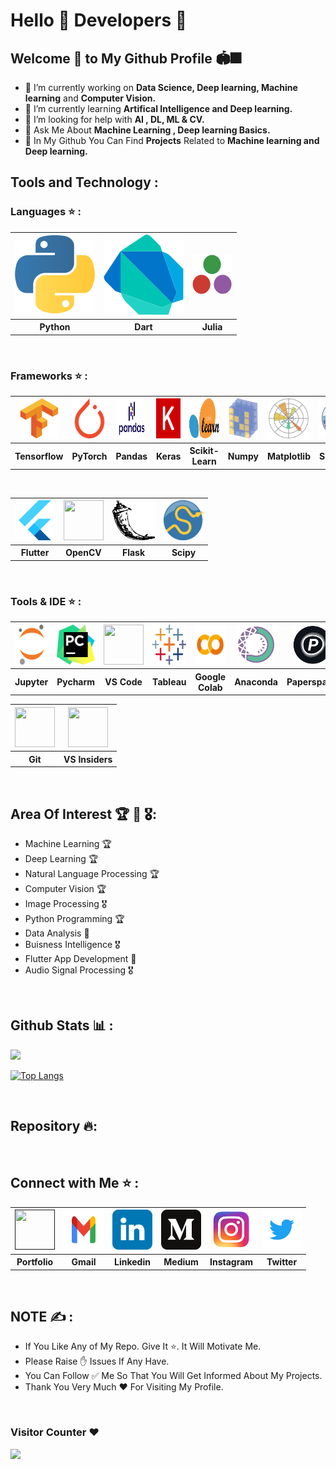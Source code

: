 # Hello 👋 Developers 🧠

## Welcome 🤝 to My Github Profile 🏟🎆
- 🔭 I’m currently working on <b>Data Science, Deep learning, Machine learning</b> and <b>Computer Vision.</b>
- 🌱 I’m currently learning <b>Artifical Intelligence and Deep learning.</b>
- 🤔 I’m looking for help with <b>AI , DL, ML & CV.</b>
- 💬 Ask Me About <b>Machine Learning , Deep learning Basics.</b>
- 🌟 In My Github You Can Find <b>Projects</b> Related to <b>Machine learning and Deep learning.</b><br>

## Tools and Technology :

### Languages ⭐ :
<table>
  <tr>
    <th><a href="https://www.python.org/"><img src="python-icon.svg"></a></th>
    <th><a href="https://dart.dev/" ><img src="dart.svg"></a></th>
     <th><a href="https://docs.julialang.org/en/v1/"><img src="julia-language-icon.svg" height="64" width="64"></a></th>
  </tr>
  <tr>
    <th>Python</th>
    <th>Dart</th> 
    <th>Julia</th> 
  </tr>
</table><br>

### Frameworks ⭐ :
<table>
  <tr>
    <th><a href="https://www.tensorflow.org/" target="_blank"><img src="tensorflow-icon.svg" height="64" width="64"></a></th>
    <th><a href="https://pytorch.org/tutorials/" target="_blank"><img src="pytorch-icon.svg" height="64" width="64"></a></th> 
    <th><a href="https://pandas.pydata.org/" target="_blank"><img src="pandas2.png" height="64" width="68"></a></th>
    <th><a href="https://keras.io/" target="_blank"><img src="keras.svg" height="64" width="64"></a></th>
    <th><a href="https://scikit-learn.org/" target="_blank"><img src="scikit-learn2.svg" height="64" width="64"></a></th>
    <th><a href="https://numpy.org/" target="_blank"><img src="numpy-icon.svg" height="64" width="64"></a></th>
    <th><a href="https://matplotlib.org/" target="_blank"><img src="Matplotlib_icon.svg" height="64" width="64"></a></th>
     <th><a href="https://seaborn.pydata.org/" target="_blank"><img src="seaborn2.svg" height="64" width="64"></a></th>
  </tr>
  <tr>
    <th>Tensorflow</th>
    <th>PyTorch</th>
    <th>Pandas</th>
    <th>Keras</th>
    <th>Scikit-Learn</th>
    <th>Numpy</th>
    <th>Matplotlib</th>
    <th>Seaborn</th>
  </tr>
  </table><br>
  <table>
  <tr>
    <th><a href="https://flutter.dev/" target="_blank"><img src="flutter.svg" height="64" width="64"></a></th>
    <th><a href="https://docs.opencv.org/master/"><img src="https://opencv.org/wp-content/uploads/2020/07/OpenCV_logo_no_text_.png" height="64" width="64"></a></th>
    <th><a href="https://flask.palletsprojects.com/en/2.0.x/" target="_blank"><img src="flask.png" height="64" width="68"></a></th>
    <th><a href="https://www.scipy.org/docs.html" target="_blank"><img src="scipy.png" height="64" width="64"></a></th>
  </tr>
  <tr>
    <th>Flutter</th>
    <th>OpenCV</th>
    <th>Flask</th>
    <th>Scipy</th>
  </tr>
</table><br>

### Tools & IDE ⭐ :
<table>
  <tr>
    <th><a href="https://jupyter.org/" target="_blank"><img src="jupyter-icon.svg" height="64" width="64"></a></th>
    <th><a href="https://www.jetbrains.com/pycharm/" target="_blank"><img src="pycharm.svg" height="64" width="64"></a></th> 
    <th><a href="https://code.visualstudio.com/download" target="_blank"><img src="https://user-images.githubusercontent.com/674621/71187801-14e60a80-2280-11ea-94c9-e56576f76baf.png" height="64" width="64"></a></th>
    <th><a href="https://www.tableau.com/" target="_blank"><img src="tableau.svg" height="64" width="64"></a></th>
    <th><a href="https://colab.research.google.com/" target="_blank"><img src="google-colab.png" height="64" width="64"></a></th>
    <th><a href="https://www.anaconda.com/" target="_blank"><img src="anaconda.png" height="64" width="64"></a></th>
    <th><a href="https://www.paperspace.com/" target="_blank"><img src="paperspace2.jpg" height="64" width="64"></a></th>
  </tr>
  <tr>
    <th>Jupyter</th>
    <th>Pycharm</th>
    <th>VS Code</th>
    <th>Tableau</th>
    <th>Google Colab</th>
    <th>Anaconda</th>
    <th>Paperspace</th>
    
  </tr>
</table>
<table>
  <tr>
    <th><a href="https://git-scm.com/doc" target="_blank"><img src="https://git-scm.com/images/logos/downloads/Git-Icon-1788C.png" height="64" width="64"></a></th>
    <th><a href="https://code.visualstudio.com/insiders/" target="_blank"><img src="https://upload.wikimedia.org/wikipedia/commons/thumb/4/4b/Visual_Studio_Code_Insiders_1.36_icon.svg/1200px-Visual_Studio_Code_Insiders_1.36_icon.svg.png" height="64" width="64"></a></th>
  </tr>
  <tr>
    <th>Git</th>
    <th>VS Insiders</th>
  </tr>
</table>
<br>

## Area Of Interest 🏆 🏅 🎖: 

- Machine Learning 🏆
- Deep Learning 🏆
- Natural Language Processing 🏆
- Computer Vision 🏆
- Image Processing 🎖
- Python Programming 🏆
- Data Analysis 🏅
- Buisness Intelligence 🎖
- Flutter App Development 🏅
- Audio Signal Processing 🎖

<br>

## Github Stats 📊 :
<img src="https://github-readme-stats.vercel.app/api?username=kadamdvishal&&show_icons=true&title_color=dbf6e9&icon_color=c31432&text_color=64dfdf&bg_color=240b36">

[![Top Langs](https://github-readme-stats.vercel.app/api/top-langs/?username=kadamdvishal&layout=compact&title_color=eac8af&icon_color=9f5f80&text_color=feffde&bg_color=132743)](https://github.com/anuraghazra/github-readme-stats)

<br>

## Repository 🔥:
<!--<div>
<a href="https://github.com/manthan89-py/plant-disease-detection">
  <img align="center" src="https://github-readme-stats.vercel.app/api/pin/?username=kadamdvishal&repo=plant-disease-detection&title_color=f0c38e&icon_color=f88f01&text_color=fff3e6&bg_color=000000" />
</a>
&nbsp &nbsp
<a href="https://github.com/manthan89-py/InfyTq-Coding-Questions">
  <img align="center" src="https://github-readme-stats.vercel.app/api/pin/?username=kadamdvishal&repo=InfyTq-Coding-Questions&title_color=f0c38e&icon_color=f88f01&text_color=fff3e6&bg_color=000000" />
</a>
</div>

<div>
<br>
<a href="https://github.com/manthan89-py/Image-Creation-Using-GANs">
  <img align="center" src="https://github-readme-stats.vercel.app/api/pin/?username=kadamdvishal&repo=Image-Creation-Using-GANs&title_color=f0c38e&icon_color=f88f01&text_color=fff3e6&bg_color=000000" />
</a>
&nbsp &nbsp
<a href="https://github.com/manthan89-py/OpenCV-Python-Tutorials">
  <img align="center" src="https://github-readme-stats.vercel.app/api/pin/?username=kadamdvishal&repo=OpenCV-Python-Tutorials&title_color=f0c38e&icon_color=f88f01&text_color=fff3e6&bg_color=000000" />
</a>
<br> 
</div>

<div>
 <br>
<a href="https://github.com/manthan89-py/Fake_News_detection">
  <img align="center" src="https://github-readme-stats.vercel.app/api/pin/?username=kadamdvishal&repo=Fake_News_detection&title_color=f0c38e&icon_color=f88f01&text_color=fff3e6&bg_color=000000" />
</a>
&nbsp &nbsp
<a href="https://github.com/manthan89-py/Heart-Disease-Prediction">
  <img align="center" src="https://github-readme-stats.vercel.app/api/pin/?username=kadamdvishal&repo=Heart-Disease-Prediction&title_color=f0c38e&icon_color=f88f01&text_color=fff3e6&bg_color=000000" />
</a>
<br> -->
</div><br>


## Connect with Me ⭐ :
<table>
  <tr>
    <th><a href="" target="_blank"><img src=".jpg"  height="64" width="64"></a></th>
    <th><a href="mailto: kadam.d.vishal@gmail.com" target="_blank"><img src="Gmail-Logo..svg"  height="64" width="64"></a></th>
    <th><a href="https://www.linkedin.com/in/kadamvishal/" target="_blank"><img src="linkedin-tile.svg"  height="64" width="64"></a></th>
    <th><a href="https://medium.com/@kadam.d.vishal/" target="_blank"><img src="medium.svg"  height="64" width="64"></a></th>
    <th><a href="https://www.instagram.com/vishalkadam04/" target="_blank"><img src="instagram.png"  height="64" width="64"></a></th>
    <th><a href="https://twitter.com/Vishalkadam05" target="_blank"><img src="twitter.png"  height="64" width="64"></a></th>
  </tr>
  <tr>
    <th>Portfolio</th>
    <th>Gmail</th>
    <th>Linkedin</th> 
    <th>Medium</th>
    <th>Instagram</th>
    <th>Twitter</th>
  </tr>
</table><br>


## NOTE ✍️ :
- If You Like Any of My Repo. Give It ⭐. It Will Motivate Me. <br>
- Please Raise ✋ Issues If Any Have. <br>
- You Can Follow ✅ Me So That You Will Get Informed About My Projects. <br>
- Thank You Very Much ❤️ For Visiting My Profile.

<br>

### Visitor Counter ❤️
<p align="left"> 
  <img src="https://profile-counter.glitch.me/kadamdvishal/count.svg" />
</p>
